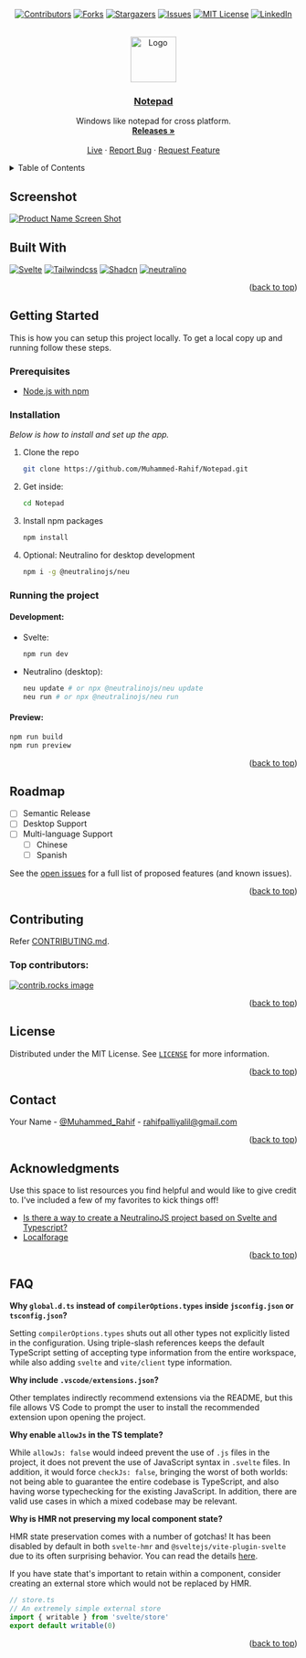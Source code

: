 <!-- Improved compatibility of back to top link: See: https://github.com/Muhammed-Rahif/Notepad/pull/73 -->
<a id="readme-top"></a>
<!--
*** Thanks for checking out the Best-README-Template. If you have a suggestion
*** that would make this better, please fork the repo and create a pull request
*** or simply open an issue with the tag "enhancement".
*** Don't forget to give the project a star!
*** Thanks again! Now go create something AMAZING! :D
-->



<!-- PROJECT SHIELDS -->
<!--
*** I'm using markdown "reference style" links for readability.
*** Reference links are enclosed in brackets [ ] instead of parentheses ( ).
*** See the bottom of this document for the declaration of the reference variables
*** for contributors-url, forks-url, etc. This is an optional, concise syntax you may use.
*** https://www.markdownguide.org/basic-syntax/#reference-style-links
-->
<div align="center">

[![Contributors][contributors-shield]][contributors-url]
[![Forks][forks-shield]][forks-url]
[![Stargazers][stars-shield]][stars-url]
[![Issues][issues-shield]][issues-url]
[![MIT License][license-shield]][license-url]
[![LinkedIn][linkedin-shield]][linkedin-url]

</div>



<!-- PROJECT LOGO -->
<br />
<div align="center">
  <a href="https://muhammed-rahif.github.io/Notepad/">
    <img src="static/logo.png" alt="Logo" width="80" >
    <h3 align="center">Notepad</h3>
  </a>

  <p align="center">
    Windows like notepad for cross platform.
    <br />
    <a href="https://github.com/Muhammed-Rahif/Notepad/releases"><strong>Releases »</strong></a>
    <br />
    <br />
    <a href="https://muhammed-rahif.github.io/Notepad/">Live</a>
    ·
    <a href="https://github.com/Muhammed-Rahif/Notepad/issues/new?labels=bug">Report Bug</a>
    ·
    <a href="https://github.com/Muhammed-Rahif/Notepad/issues/new?labels=enhancement">Request Feature</a>
  </p>
</div>



<!-- TABLE OF CONTENTS -->
<details>
  <summary>Table of Contents</summary>
  <ol>
    <li>
      <a href="#screenshot">Screenshot</a>
    </li>
    <li>
      <a href="#built-with">Built With</a>
    </li>
    <li>
      <a href="#getting-started">Getting Started</a>
      <ul>
        <li><a href="#prerequisites">Prerequisites</a></li>
        <li><a href="#installation">Installation</a></li>
        <li><a href="#running">Running</a></li>
      </ul>
    </li>
    <li><a href="#roadmap">Roadmap</a></li>
    <li><a href="#contributing">Contributing</a></li>
    <li><a href="#license">License</a></li>
    <li><a href="#contact">Contact</a></li>
    <li><a href="#acknowledgments">Acknowledgments</a></li>
  </ol>
</details>

<!-- ABOUT THE PROJECT -->
<!-- ## About The Project -->
<!-- <p align="right">(<a href="#readme-top">back to top</a>)</p> -->


## Screenshot
[![Product Name Screen Shot][product-screenshot]](https://muhammed-rahif.github.io/Notepad/)

## Built With

[![Svelte][svelte-logo]][svelte-url]
[![Tailwindcss][tailwind-logo]][tailwind-url]
[![Shadcn][shadcnui-logo]][shadcnui-url]
[![neutralino][neutralino-logo]][neutralino-url]

[svelte-logo]: https://img.shields.io/badge/svelte-000000?style=for-the-badge&logo=svelte
[svelte-url]: https://svelte.dev/

[tailwind-logo]: https://img.shields.io/badge/tailwind-000000?style=for-the-badge&logo=tailwindcss
[tailwind-url]: https://tailwindcss.com/

[shadcnui-logo]: https://img.shields.io/badge/shadcn/svelte-000000?style=for-the-badge&logo=shadcnui&logoColor=orange
[shadcnui-url]: https://shadcn-svelte.com/

[neutralino-logo]: https://img.shields.io/badge/Neutralino-000000?style=for-the-badge&logo=neutralinojs
[neutralino-url]: https://neutralino.js.org/

<p align="right">(<a href="#readme-top">back to top</a>)</p>


<!-- GETTING STARTED -->
## Getting Started

This is how you can setup this project locally.
To get a local copy up and running follow these steps.

### Prerequisites

* [Node.js with npm](https://nodejs.org/en/download/)

### Installation

_Below is how to install and set up the app._

1. Clone the repo
    ```sh
    git clone https://github.com/Muhammed-Rahif/Notepad.git
    ```
1. Get inside:
    ```sh
    cd Notepad
    ```
1. Install npm packages
    ```sh
    npm install
    ```
1. Optional: Neutralino for desktop development
    ```sh
    npm i -g @neutralinojs/neu
    ```
### Running the project
#### Development: 
- Svelte:
  ```sh
  npm run dev
  ```
- Neutralino (desktop):
  ```sh
  neu update # or npx @neutralinojs/neu update
  neu run # or npx @neutralinojs/neu run
  ```
#### Preview: 
```sh
npm run build
npm run preview
```

<p align="right">(<a href="#readme-top">back to top</a>)</p>



<!-- ROADMAP -->
## Roadmap

- [ ] Semantic Release
- [ ] Desktop Support
- [ ] Multi-language Support
    - [ ] Chinese
    - [ ] Spanish

See the [open issues](https://github.com/Muhammed-Rahif/Notepad/issues) for a full list of proposed features (and known issues).

<p align="right">(<a href="#readme-top">back to top</a>)</p>



<!-- CONTRIBUTING -->
## Contributing

Refer [CONTRIBUTING.md](CONTRIBUTING.md).

### Top contributors:

<a href="https://github.com/Muhammed-Rahif/Notepad/graphs/contributors">
  <img src="https://contrib.rocks/image?repo=Muhammed-Rahif/Notepad" alt="contrib.rocks image" />
</a>

<p align="right">(<a href="#readme-top">back to top</a>)</p>



<!-- LICENSE -->
## License

Distributed under the MIT License. See [`LICENSE`](LICENSE) for more information.

<p align="right">(<a href="#readme-top">back to top</a>)</p>



<!-- CONTACT -->
## Contact

Your Name - [@Muhammed_Rahif](https://x.com/Muhammed_Rahif) - rahifpalliyalil@gmail.com


<p align="right">(<a href="#readme-top">back to top</a>)</p>



<!-- ACKNOWLEDGMENTS -->
## Acknowledgments

Use this space to list resources you find helpful and would like to give credit to. I've included a few of my favorites to kick things off!

* [Is there a way to create a NeutralinoJS project based on Svelte and Typescript?](
https://stackoverflow.com/a/71714042/14781260)
* [Localforage](https://localforage.github.io/localForage)

<p align="right">(<a href="#readme-top">back to top</a>)</p>


## FAQ

**Why `global.d.ts` instead of `compilerOptions.types` inside `jsconfig.json` or `tsconfig.json`?**

Setting `compilerOptions.types` shuts out all other types not explicitly listed in the configuration. Using triple-slash references keeps the default TypeScript setting of accepting type information from the entire workspace, while also adding `svelte` and `vite/client` type information.

**Why include `.vscode/extensions.json`?**

Other templates indirectly recommend extensions via the README, but this file allows VS Code to prompt the user to install the recommended extension upon opening the project.

**Why enable `allowJs` in the TS template?**

While `allowJs: false` would indeed prevent the use of `.js` files in the project, it does not prevent the use of JavaScript syntax in `.svelte` files. In addition, it would force `checkJs: false`, bringing the worst of both worlds: not being able to guarantee the entire codebase is TypeScript, and also having worse typechecking for the existing JavaScript. In addition, there are valid use cases in which a mixed codebase may be relevant.

**Why is HMR not preserving my local component state?**

HMR state preservation comes with a number of gotchas! It has been disabled by default in both `svelte-hmr` and `@sveltejs/vite-plugin-svelte` due to its often surprising behavior. You can read the details [here](https://github.com/rixo/svelte-hmr#svelte-hmr).

If you have state that's important to retain within a component, consider creating an external store which would not be replaced by HMR.

```ts
// store.ts
// An extremely simple external store
import { writable } from 'svelte/store'
export default writable(0)
```


<p align="right">(<a href="#readme-top">back to top</a>)</p>


<!-- MARKDOWN LINKS & IMAGES -->
<!-- https://www.markdownguide.org/basic-syntax/#reference-style-links -->
[contributors-shield]: https://img.shields.io/github/contributors/Muhammed-Rahif/Notepad.svg?style=for-the-badge
[contributors-url]: https://github.com/Muhammed-Rahif/Notepad/graphs/contributors
[forks-shield]: https://img.shields.io/github/forks/Muhammed-Rahif/Notepad.svg?style=for-the-badge
[forks-url]: https://github.com/Muhammed-Rahif/Notepad/network/members
[stars-shield]: https://img.shields.io/github/stars/Muhammed-Rahif/Notepad.svg?style=for-the-badge
[stars-url]: https://github.com/Muhammed-Rahif/Notepad/stargazers
[issues-shield]: https://img.shields.io/github/issues/Muhammed-Rahif/Notepad.svg?style=for-the-badge
[issues-url]: https://github.com/Muhammed-Rahif/Notepad/issues
[license-shield]: https://img.shields.io/github/license/Muhammed-Rahif/Notepad.svg?style=for-the-badge
[license-url]: https://github.com/Muhammed-Rahif/Notepad/blob/main/LICENSE
[linkedin-shield]: https://img.shields.io/badge/-LinkedIn-black.svg?style=for-the-badge&logo=linkedin&colorB=555
[linkedin-url]: https://linkedin.com/in/Muhammed-Rahif
[product-screenshot]: static/screenshot.png

